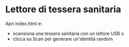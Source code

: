 # Lettore di tessera sanitaria
Apri index.html e:
- scansiona una tessera sanitaria con un lettore USB o
- clicca su Scan per generare un'identità random
